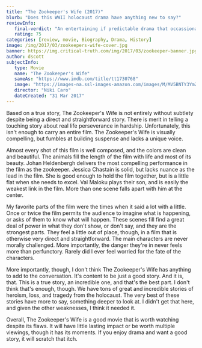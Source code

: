 ```yaml
---
title: "The Zookeeper's Wife (2017)"
blurb: "Does this WWII holocaust drama have anything new to say?"
reviewInfo:
   final-verdict: "An entertaining if predictable drama that occassionally excels."
   rating: 75
categories: [review, movie, Biography, Drama, History]
image: /img/2017/03/zookeepers-wife-cover.jpg
banner: https://img.critical-truth.com/img/2017/03/zookeeper-banner.jpg
author: dscott
subjectInfo:
   type: Movie
   name: "The Zookeeper's Wife"
   sameAs: "https://www.imdb.com/title/tt1730768"
   image: "https://images-na.ssl-images-amazon.com/images/M/MV5BNTY3YmZmYmMtZjc3Zi00N2VjLWE5ZGMtN2M0ODkzOGQ5M2UyL2ltYWdlL2ltYWdlXkEyXkFqcGdeQXVyNTk1MTQ3NDI@._V1_SX300.jpg"
   director: "Niki Caro"
   dateCreated: "31 Mar 2017"
---
```



Based on a true story, The Zookeeper's Wife is not entirely without subtlety despite being a direct and straightforward story. There is merit in telling a touching story about real life perseverance in hardship. Unfortunately, this isn't enough to carry an entire film. The Zookeeper's Wife is visually compelling, but fumbles at building suspense and lacks a unique voice.

Almost every shot of this film is well composed, and the colors are clean and beautiful. The animals fill the length of the film with life and most of its beauty. Johan Heldenbergh delivers the most compelling performance in the film as the zookeeper. Jessica Chastain is solid, but lacks nuance as the lead in the film. She is good enough to hold the film together, but is a little flat when she needs to excel. Val Maloku plays their son, and is easily the weakest link in the film. More than one scene falls apart with him at the center.

My favorite parts of the film were the times when it said a lot with a little. Once or twice the film permits the audience to imagine what is happening, or asks of them to know what will happen. These scenes fill find a great deal of power in what they don't show, or don't say, and they are the strongest parts. They feel a little out of place, though, in a film that is otherwise very direct and straightforward. The main characters are never morally challenged. More importantly, the danger they're in never feels more than perfunctory. Rarely did I ever feel worried for the fate of the characters.

More importantly, though, I don't think The Zookeeper's Wife has anything to add to the conversation. It's content to be just a good story. And it is, that. This is a true story, an incredible one, and that's the best part. I don't think that's enough, though. We have tons of great and incredible stories of heroism, loss, and tragedy from the holocaust. The very best of these stories have more to say, something deeper to look at. I didn't get that here, and given the other weaknesses, I think it needed it.

Overall, The Zookeeper's Wife is a good movie that is worth watching despite its flaws. It will have little lasting impact or be worth multiple viewings, though it has its moments. If you enjoy drama and want a good story, it will scratch that itch.

